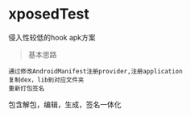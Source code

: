 # xposedTest
侵入性较低的hook apk方案

> 基本思路

```
通过修改AndroidManifest注册provider,注册application
复制dex，lib到对应文件夹
重新打包签名
```


包含解包，编辑，生成，签名一体化
